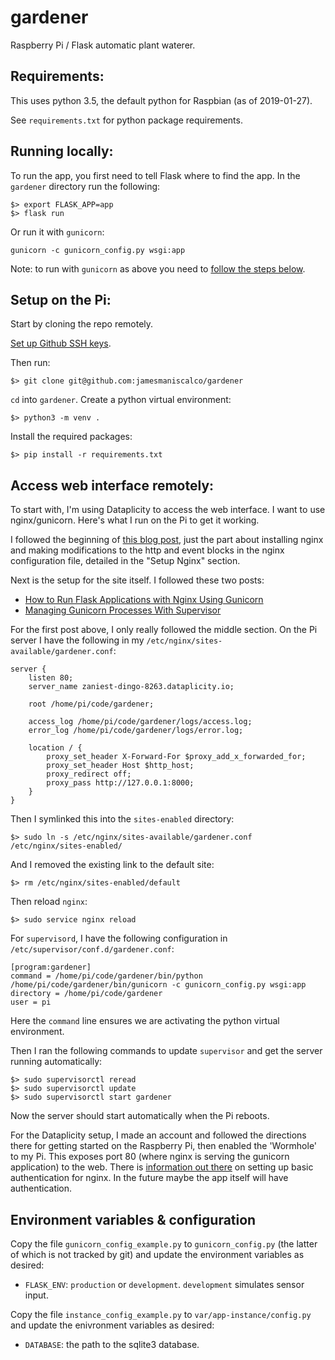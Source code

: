# gardener
Raspberry Pi / Flask automatic plant waterer.

## Requirements:
This uses python 3.5, the default python for Raspbian (as of 2019-01-27).

See `requirements.txt` for python package requirements.

## Running locally:
To run the app, you first need to tell Flask where to find the app. In the `gardener` directory run the following:

```
$> export FLASK_APP=app  
$> flask run
```

Or run it with `gunicorn`:

```
gunicorn -c gunicorn_config.py wsgi:app
```

Note: to run with `gunicorn` as above you need to [follow the steps below](#environment-variables).

## Setup on the Pi:
Start by cloning the repo remotely.

[Set up Github SSH keys](https://help.github.com/articles/adding-a-new-ssh-key-to-your-github-account/#platform-linux).

Then run:

```
$> git clone git@github.com:jamesmaniscalco/gardener
```

`cd` into `gardener`. Create a python virtual environment:

```
$> python3 -m venv .
```

Install the required packages:

```
$> pip install -r requirements.txt
```


## Access web interface remotely:
To start with, I'm using Dataplicity to access the web interface. I want to use nginx/gunicorn. Here's what I run on the Pi to get it working.

I followed the beginning of [this blog post](https://www.e-tinkers.com/2018/08/how-to-properly-host-flask-application-with-nginx-and-guincorn/), just the part about installing nginx and making modifications to the http and event blocks in the nginx configuration file, detailed in the "Setup Nginx" section.

Next is the setup for the site itself. I followed these two posts:

- [How to Run Flask Applications with Nginx Using Gunicorn](http://www.onurguzel.com/how-to-run-flask-applications-with-nginx-using-gunicorn/)
- [Managing Gunicorn Processes With Supervisor](http://www.onurguzel.com/managing-gunicorn-processes-with-supervisor/)

For the first post above, I only really followed the middle section. On the Pi server I have the following in my `/etc/nginx/sites-available/gardener.conf`:

```
server {
    listen 80;
    server_name zaniest-dingo-8263.dataplicity.io;

    root /home/pi/code/gardener;

    access_log /home/pi/code/gardener/logs/access.log;
    error_log /home/pi/code/gardener/logs/error.log;

    location / {
        proxy_set_header X-Forward-For $proxy_add_x_forwarded_for;
        proxy_set_header Host $http_host;
        proxy_redirect off;
        proxy_pass http://127.0.0.1:8000;
    }
}
```

Then I symlinked this into the `sites-enabled` directory:

```
$> sudo ln -s /etc/nginx/sites-available/gardener.conf /etc/nginx/sites-enabled/
```

And I removed the existing link to the default site:

```
$> rm /etc/nginx/sites-enabled/default
```

Then reload `nginx`:

```
$> sudo service nginx reload
```

For `supervisord`, I have the following configuration in `/etc/supervisor/conf.d/gardener.conf`:

```
[program:gardener]
command = /home/pi/code/gardener/bin/python /home/pi/code/gardener/bin/gunicorn -c gunicorn_config.py wsgi:app
directory = /home/pi/code/gardener
user = pi
```

Here the `command` line ensures we are activating the python virtual environment.

Then I ran the following commands to update `supervisor` and get the server running automatically:

```
$> sudo supervisorctl reread
$> sudo supervisorctl update
$> sudo supervisorctl start gardener
```

Now the server should start automatically when the Pi reboots.

For the Dataplicity setup, I made an account and followed the directions there for getting started on the Raspberry Pi, then enabled the 'Wormhole' to my Pi. This exposes port 80 (where nginx is serving the gunicorn application) to the web. There is [information out there](https://www.digitalocean.com/community/tutorials/how-to-set-up-http-authentication-with-nginx-on-ubuntu-12-10) on setting up basic authentication for nginx. In the future maybe the app itself will have authentication.

## Environment variables & configuration
Copy the file `gunicorn_config_example.py` to `gunicorn_config.py` (the latter of which is not tracked by git) and update the environment variables as desired:

- `FLASK_ENV`: `production` or `development`. `development` simulates sensor input.

Copy the file `instance_config_example.py` to `var/app-instance/config.py` and update the enivronment variables as desired:

- `DATABASE`: the path to the sqlite3 database.

